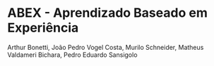 # ABEX - Aprendizado Baseado em Experiência
Arthur Bonetti,
João Pedro Vogel Costa,
Murilo Schneider,
Matheus Valdameri Bichara,
Pedro Eduardo Sansigolo


